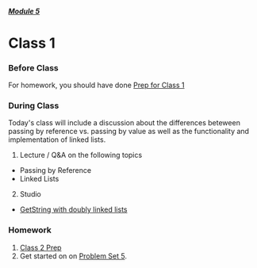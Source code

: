 ##### [Module 5](../../)

# Class 1

### Before Class
For homework, you should have done [Prep for Class 1](../class1-prep)

### During Class
Today's class will include a discussion about the differences beteween passing by reference vs. passing by value as well as the functionality and implementation of linked lists.

1. Lecture / Q&A on the following topics
 * Passing by Reference
 * Linked Lists

2. Studio
  * <a href="../studios/doubly-linked-lists" target="_blank">GetString with doubly linked lists</a>

### Homework
1. [Class 2 Prep](../class2-prep) 
2. Get started on on [Problem Set 5](../problem-set). 
